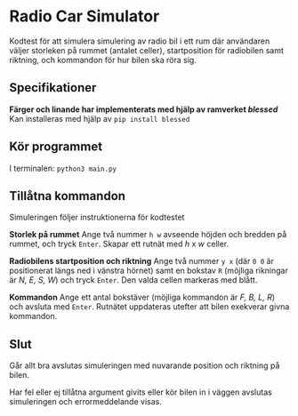 # Radio Car Simulator
Kodtest för att simulera simulering av radio bil i ett rum där användaren väljer storleken på rummet (antalet celler), startposition för radiobilen samt riktning, och kommandon för hur bilen ska röra sig.

## Specifikationer
**Färger och linande har implementerats med hjälp av ramverket *blessed***
Kan installeras med hjälp av
`pip install blessed`

## Kör programmet
I terminalen:
`python3 main.py`

## Tillåtna kommandon
Simuleringen följer instruktionerna för kodtestet

**Storlek på rummet**
Ange två nummer `h w` avseende höjden och bredden på rummet, och tryck `Enter`. Skapar ett rutnät med *h* x *w* celler.

**Radiobilens startposition och riktning**
Ange två nummer `y x` (där `0 0` är positionerat längs ned i vänstra hörnet) samt en bokstav `R` (möjliga rikningar är *N, E, S, W*) och tryck `Enter`. Den valda cellen markeras med blått.

**Kommandon**
Ange ett antal bokstäver (möjliga kommandon är *F, B, L, R*) och avsluta med `Enter`. Rutnätet uppdateras utefter att bilen exekverar givna kommandon.

## Slut
Går allt bra avslutas simuleringen med nuvarande position och riktning på bilen.

Har fel eller ej tillåtna argument givits eller kör bilen in i väggen avslutas simuleringen och errormeddelande visas.
